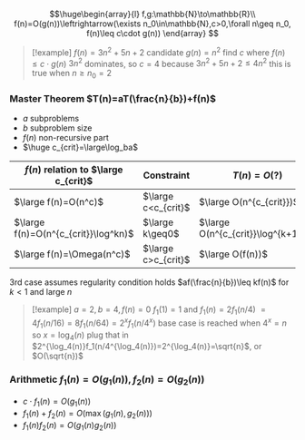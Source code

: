 $$\huge\begin{array}{l}
f,g:\mathbb{N}\to\mathbb{R}\\
f(n)=O(g(n))\leftrightarrow(\exists n_0\in\mathbb{N},c>0,\forall n\geq n_0, f(n)\leq c\cdot g(n))
\end{array}
$$
> [!example] $f(n)=3n^2+5n+2$
> candidate $g(n)=n^2$
> find $c$ where $f(n)\leq c\cdot g(n)$
> $3n^2$ dominates, so $c=4$ because $3n^2+5n+2\leq4n^2$
> this is true when $n\geq n_0=2$
### Master Theorem $T(n)=aT(\frac{n}{b})+f(n)$
- $a$ subproblems
- $b$ subproblem size
- $f(n)$ non-recursive part
- $\huge c_{crit}=\large\log_ba$

| $f(n)$ relation to $\large c_{crit}$ | Constraint          | $T(n)=O(?)$                         |            |
| ------------------------------------ | ------------------- | ----------------------------------- | ---------- |
| $\large f(n)=O(n^c)$                 | $\large c<c_{crit}$ | $\large O(n^{c_{crit}})$            | leaf-heavy |
| $\large f(n)=O(n^{c_{crit}}\log^kn)$ | $\large k\geq0$     | $\large O(n^{c_{crit}}\log^{k+1}n)$ | balanced   |
| $\large f(n)=\Omega(n^c)$            | $\large c>c_{crit}$ | $\large O(f(n))$                    | root-heavy |
3rd case assumes regularity condition holds $af(\frac{n}{b})\leq kf(n)$ for $k<1$ and large $n$
> [!example] $a=2,b=4,f(n)=0$
>$f_1(1)=1$ and $f_1(n)=2f_1(n/4)$
  $=4f_1(n/16)=8f_1(n/64)=2^xf_1(n/4^x)$
  base case is reached when $4^x=n$ so $x=\log_4(n)$
  plug that in $2^{\log_4(n)}f_1(n/4^{\log_4(n)})=2^{\log_4(n)}=\sqrt{n}$, or $O(\sqrt{n})$
### Arithmetic $f_1(n)=O(g_1(n)),f_2(n)=O(g_2(n))$
- $c\cdot f_1(n)=O(g_1(n))$
- $f_1(n)+f_2(n)=O(\max(g_1(n),g_2(n)))$
- $f_1(n)f_2(n)=O(g_1(n)g_2(n))$
